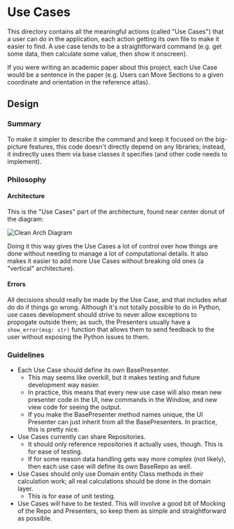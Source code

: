 # Use Cases

This directory contains all the meaningful actions (called "Use Cases") that a user can do in the application, each action getting its own file to make it 
easier to find.  A use case tends to be a straightforward command (e.g. get some data, then calculate some value, then show it onscreen).

If you were writing an academic paper about this project, each Use Case would be a sentence in the paper (e.g. Users can Move Sections to a given coordinate and orientation in the reference atlas). 

## Design

### Summary 

To make it simpler to describe the command and keep it focused on the big-picture features, this code doesn't directly depend on any
libraries; instead, it indirectly uses them via base classes it specifies (and other code needs to implement).  

### Philosophy

#### Architecture

This is the "Use Cases" part of the architecture, found near center donut of the diagram:

![Clean Arch Diagram](https://miro.medium.com/max/875/1*EN-joV0Cr_gMn8aX06iHNQ.jpeg) 

Doing it this way gives the Use Cases a lot of control over how things are done without needing to manage a lot of computational details. 
It also makes it easier to add more Use Cases without breaking old ones (a "vertical" architecture).


#### Errors

All decisions should really be made by the Use Case, and that includes what do do if things go wrong.  Although it's not
totally possible to do in Python, use cases development should strive to never allow exceptions to propogate outside them;
as such, the Presenters usually have a `show_error(msg: str)` function that allows them to send feedback to the user without
exposing the Python issues to them.
 

### Guidelines

  - Each Use Case should define its own BasePresenter.  
    - This may seems like overkill, but it makes testing and future development way easier.
    - In practice, this means that every new use case will also mean new presenter code in the UI, new commands in the Window, and new view code for seeing the output.
    - If you make the BasePresenter method names unique, the UI Presenter can just inherit from all the BasePresenters. In practice, this is pretty nice. 
  - Use Cases currently can share Repositories.
    - It should only reference repositories it actually uses, though.  This is for ease of testing.
    - If for some reason data handling gets way more complex (not likely), then each use case will define its own BaseRepo as well.
  - Use Cases should only use Domain entity Class methods in their calculation work; all real calculations should be done in the domain layer.
    - This is for ease of unit testing.
  - Use Cases will have to be tested.  This will involve a good bit of Mocking of the Repo and Presenters, so keep them as simple and straightforward as possible.
  
